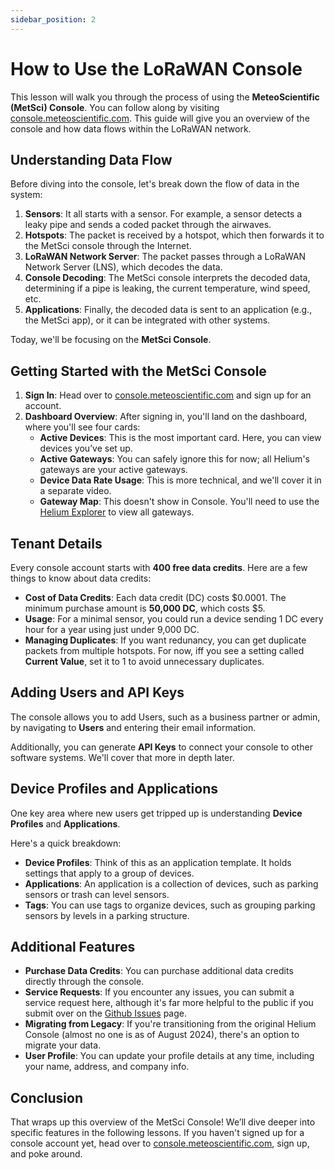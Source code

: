 ```yaml
---
sidebar_position: 2
---
```


# How to Use the LoRaWAN Console

This lesson will walk you through the process of using the **MeteoScientific (MetSci) Console**. You can follow along by visiting [console.meteoscientific.com](https://console.meteoscientific.com). This guide will give you an overview of the console and how data flows within the LoRaWAN network.

## Understanding Data Flow

Before diving into the console, let's break down the flow of data in the system:

1. **Sensors**: It all starts with a sensor. For example, a sensor detects a leaky pipe and sends a coded packet through the airwaves.
2. **Hotspots**: The packet is received by a hotspot, which then forwards it to the MetSci console through the Internet.
3. **LoRaWAN Network Server**: The packet passes through a LoRaWAN Network Server (LNS), which decodes the data.
4. **Console Decoding**: The MetSci console interprets the decoded data, determining if a pipe is leaking, the current temperature, wind speed, etc.
5. **Applications**: Finally, the decoded data is sent to an application (e.g., the MetSci app), or it can be integrated with other systems.

Today, we'll be focusing on the **MetSci Console**. 

## Getting Started with the MetSci Console

1. **Sign In**: Head over to [console.meteoscientific.com](https://console.meteoscientific.com) and sign up for an account. 
2. **Dashboard Overview**: After signing in, you'll land on the dashboard, where you'll see four cards: 
   - **Active Devices**: This is the most important card. Here, you can view devices you’ve set up.
   - **Active Gateways**: You can safely ignore this for now; all Helium's gateways are your active gateways.
   - **Device Data Rate Usage**: This is more technical, and we'll cover it in a separate video.
   - **Gateway Map**: This doesn't show in Console.  You'll need to use the [Helium Explorer](https://explorer.helium.com) to view all gateways.

## Tenant Details

Every console account starts with **400 free data credits**. Here are a few things to know about data credits:
- **Cost of Data Credits**: Each data credit (DC) costs $0.0001. The minimum purchase amount is **50,000 DC**, which costs $5.
- **Usage**: For a minimal sensor, you could run a device sending 1 DC every hour for a year using just under 9,000 DC.
- **Managing Duplicates**: If you want redunancy, you can get duplicate packets from multiple hotspots. For now, iff you see a setting called **Current Value**, set it to 1 to avoid unnecessary duplicates.

## Adding Users and API Keys

The console allows you to add Users, such as a business partner or admin, by navigating to **Users** and entering their email information.

Additionally, you can generate **API Keys** to connect your console to other software systems.  We'll cover that more in depth later. 

## Device Profiles and Applications

One key area where new users get tripped up is understanding **Device Profiles** and **Applications**. 

Here's a quick breakdown:
- **Device Profiles**: Think of this as an application template. It holds settings that apply to a group of devices.
- **Applications**: An application is a collection of devices, such as parking sensors or trash can level sensors.
- **Tags**: You can use tags to organize devices, such as grouping parking sensors by levels in a parking structure.

## Additional Features

- **Purchase Data Credits**: You can purchase additional data credits directly through the console.
- **Service Requests**: If you encounter any issues, you can submit a service request here, although it's far more helpful to the public if you submit over on the [Github Issues](https://github.com/meteoscientific/website/issues) page.
- **Migrating from Legacy**: If you're transitioning from the original Helium Console (almost no one is as of August 2024), there's an option to migrate your data.
- **User Profile**: You can update your profile details at any time, including your name, address, and company info.

## Conclusion

That wraps up this overview of the MetSci Console! We’ll dive deeper into specific features in the following lessons. If you haven't signed up for a console account yet, head over to [console.meteoscientific.com](https://console.meteoscientific.com), sign up, and poke around.

